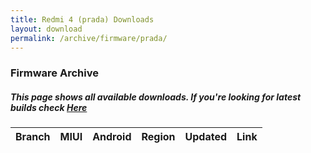 ```yaml
---
title: Redmi 4 (prada) Downloads
layout: download
permalink: /archive/firmware/prada/
---
```


### Firmware Archive
##### This page shows all available downloads. If you're looking for latest builds check [Here](/firmware/prada/)


<div class="table-responsive-md">
<table id="firmware" class="compact table table-striped table-hover table-sm">
    <thead class="thead-dark">
        <tr>
            <th>Branch</th>
            <th>MIUI</th>
            <th>Android</th>
            <th>Region</th>
            <th>Updated</th>
            <th>Link</th>
        </tr>
    </thead>
    <script>loadFirmwareDownloads('prada', 'full')</script>
</table>
</div>

